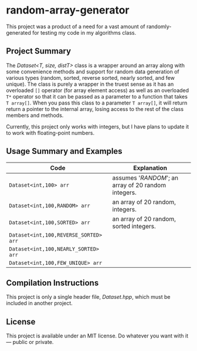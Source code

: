# random-array-generator
This project was a product of a need for a vast amount of randomly-generated for testing my code in my algorithms class. 

## Project Summary
The _Dataset\<T, size, distT\>_ class is a wrapper around an array along with some convenience methods and support for random data generation of various types (random, sorted,
reverse sorted, nearly sorted, and few unique). The class is purely a wrapper in the truest sense as it has an overloaded `[]` operator (for array element access) as well
as an overloaded `T*` operator so that it can be passed as a parameter to a function that takes `T array[]`. When you pass this class to a parameter `T array[]`, it will return 
return a pointer to the internal array, losing access to the rest of the class members and methods.

Currently, this project only works with integers, but I have plans to update it to work with floating-point numbers.

## Usage Summary and Examples

| Code | Explanation |
| ---- | ----------- |
| `Dataset<int,100> arr` | assumes '_RANDOM_'; an array of 20 random integers. |
| `Dataset<int,100,RANDOM> arr` | an array of 20 random, integers. |
| `Dataset<int,100,SORTED> arr` | an array of 20 random, sorted integers. |
| `Dataset<int,100,REVERSE_SORTED> arr` |  |
| `Dataset<int,100,NEARLY_SORTED> arr` |  |
| `Dataset<int,100,FEW_UNIQUE> arr` |  |

## Compilation Instructions
This project is only a single header file, _Dataset.hpp_, which must be included in another project.

## License
This project is available under an MIT license. Do whatever you want with it — public or private.
